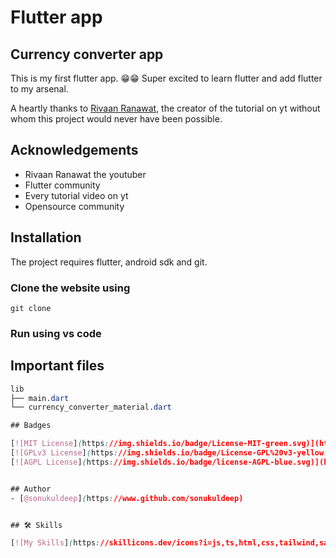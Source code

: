# Flutter app

## Currency converter app

This is my first flutter app. 😁😁 Super excited to learn flutter and add flutter to my arsenal.

A heartly thanks to [Rivaan Ranawat](https://www.youtube.com/watch?v=CzRQ9mnmh44), the creator of the tutorial on yt without whom this project would never have been possible.

## Acknowledgements

 - Rivaan Ranawat the youtuber
 - Flutter community
 - Every tutorial video on yt
 - Opensource community


## Installation

The project requires flutter, android sdk and git.

### Clone the website using
```npm
git clone 
```

### Run using vs code 

## Important files
```css
lib
├── main.dart
└── currency_converter_material.dart

## Badges

[![MIT License](https://img.shields.io/badge/License-MIT-green.svg)](https://choosealicense.com/licenses/mit/) 
[![GPLv3 License](https://img.shields.io/badge/License-GPL%20v3-yellow.svg)](https://opensource.org/licenses/)
[![AGPL License](https://img.shields.io/badge/license-AGPL-blue.svg)](http://www.gnu.org/licenses/agpl-3.0)


## Author
- [@sonukuldeep](https://www.github.com/sonukuldeep)


## 🛠 Skills

[![My Skills](https://skillicons.dev/icons?i=js,ts,html,css,tailwind,sass,nodejs,react,nextjs,svelte,vue,flask,rust,python,php,solidity,mongodb,mysql,prisma,figma,threejs,unity,godot,dart,flutter)](https://github.com/sonukuldeep)